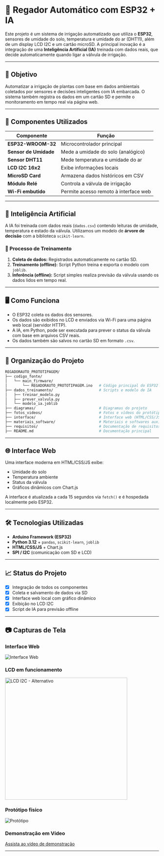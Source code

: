 # 🌱 Regador Automático com ESP32 + IA

Este projeto é um sistema de irrigação automatizado que utiliza o **ESP32**, sensores de umidade do solo, temperatura e umidade do ar (DHT11), além de um display LCD I2C e um cartão microSD. A principal inovação é a integração de uma **Inteligência Artificial (IA)** treinada com dados reais, que decide automaticamente quando ligar a válvula de irrigação.

---

## 🎯 Objetivo

Automatizar a irrigação de plantas com base em dados ambientais coletados por sensores e decisões inteligentes com IA embarcada. O sistema também registra os dados em um cartão SD e permite o monitoramento em tempo real via página web.

---

## 🔧 Componentes Utilizados

| Componente            | Função                                                 |
|------------------------|--------------------------------------------------------|
| **ESP32-WROOM-32**     | Microcontrolador principal                            |
| **Sensor de Umidade**  | Mede a umidade do solo (analógico)                    |
| **Sensor DHT11**       | Mede temperatura e umidade do ar                      |
| **LCD I2C 16x2**        | Exibe informações locais                             |
| **MicroSD Card**       | Armazena dados históricos em CSV                     |
| **Módulo Relé**        | Controla a válvula de irrigação                       |
| **Wi-Fi embutido**     | Permite acesso remoto à interface web                |

---

## 🧠 Inteligência Artificial

A IA foi treinada com dados reais (`dados.csv`) contendo leituras de umidade, temperatura e estado da válvula. Utilizamos um modelo de **árvore de decisão** com a biblioteca `scikit-learn`.

### 🔗 Processo de Treinamento

1. **Coleta de dados:** Registrados automaticamente no cartão SD.
2. **Treinamento (offline):** Script Python treina e exporta o modelo com `joblib`.
3. **Inferência (offline):** Script simples realiza previsão da válvula usando os dados lidos em tempo real.

---

## 🖥️ Como Funciona

- O ESP32 coleta os dados dos sensores.
- Os dados são exibidos no LCD e enviados via Wi-Fi para uma página web local (servidor HTTP).
- A IA, em Python, pode ser executada para prever o status da válvula com base em arquivos CSV reais.
- Os dados também são salvos no cartão SD em formato `.csv`.

---

## 📂 Organização do Projeto

```bash
REGADORAUTO_PROTOTIPAGEM/
├── codigo_fonte/
│   └── main_firmware/
│       └── REGADORAUTO_PROTOTIPAGEM.ino   # Código principal do ESP32
├── dados_treinamento/                     # Scripts e modelo de IA
│   ├── treinar_modelo.py
│   ├── prever_valvula.py
│   └── modelo_ia.joblib
├── diagramas/                             # Diagramas do projeto
├── fotos_videos/                          # Fotos e vídeos do protótipo
├── interface/                             # Interface web (HTML/CSS/JS)
├── materiais_software/                    # Materiais e softwares auxiliares
├── requisitos/                            # Documentação de requisitos
├── README.md                              # Documentação principal
```
---  

## 🌐 Interface Web

Uma interface moderna em HTML/CSS/JS exibe:

- Umidade do solo
- Temperatura ambiente
- Status da válvula
- Gráficos dinâmicos com Chart.js

A interface é atualizada a cada 15 segundos via `fetch()` e é hospedada localmente pelo ESP32.

---

## 🛠️ Tecnologias Utilizadas

- **Arduino Framework (ESP32)**
- **Python 3.12** + `pandas`, `scikit-learn`, `joblib`
- **HTML/CSS/JS** + Chart.js
- **SPI / I2C** (comunicação com SD e LCD)

---

## 📈 Status do Projeto

- [x] Integração de todos os componentes
- [x] Coleta e salvamento de dados via SD
- [x] Interface web local com gráfico dinâmico
- [x] Exibição no LCD I2C
- [x] Script de IA para previsão offline

---

## 📷 Capturas de Tela

### Interface Web
![Interface Web](/interface/Interface%20remoto%202.jpeg)

### LCD em funcionamento
<img src="fotos_videos/Display Lcd.jpeg" alt="LCD I2C - Alternativo" width="400"/>

### Protótipo físico
![Protótipo](fotos_videos/Todos%20os%20Componentes%20Juntos%202.jpeg)

### Demonstração em Vídeo

[Assista ao vídeo de demonstração](/interface/Video%20de%20Overview.mp4)

---
